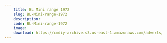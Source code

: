 ```yaml
---
    title: BL Mini range 1972
    slug: BL-Mini-range-1972
    description:
    code: BL-Mini-range-1972
    image:
    download: https://cmdiy-archive.s3.us-east-1.amazonaws.com/adverts/documents/BL+Mini+range+1972.pdf
---
```

<!-- Content of the page -->

##
        